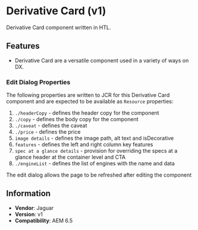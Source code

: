 <!-- Jaguar Component -->
Derivative Card (v1)
====
Derivative Card component written in HTL.

## Features

* Derivative Card are a versatile component used in a variety of ways on DX.

### Edit Dialog Properties
The following properties are written to JCR for this Derivative Card component and are expected to be available as `Resource` properties:

1. `./headerCopy` - defines the header copy for the component
2. `./copy` - defines the body copy for the component
3. `./caveat` - defines the caveat
4. `./price` - defines the price
5. `image details` - defines the image path, alt text and isDecorative
6. `features` - defines the left and right column key features
7. `spec at a glance details` - provision for overriding the specs at a glance header at the container level and CTA
8. `./engineList` - defines the list of engines with the name and data

The edit dialog allows the page to be refreshed after editing the component

## Information
* **Vendor**: Jaguar
* **Version**: v1
* **Compatibility**: AEM 6.5